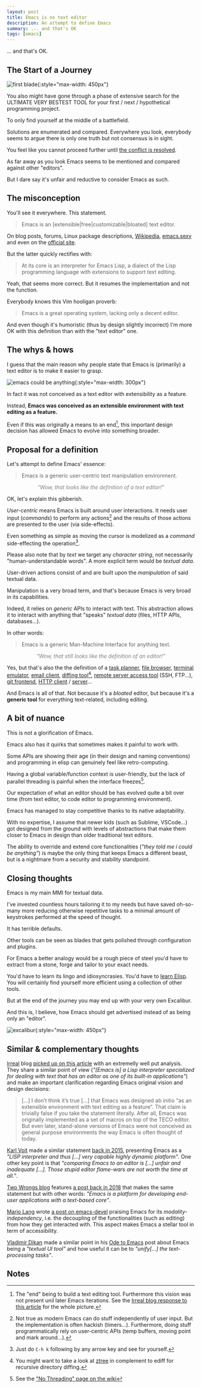 ```yaml
---
layout: post
title: Emacs is no text editor
description: An attempt to define Emacs
summary: ... and that's OK
tags: [emacs]
---
```


... and that's OK.


## The Start of a Journey

![first blade](/assets/img/first_blade.jpg){:style="max-width: 450px"}

You also might have gone through a phase of extensive search for the ULTIMATE VERY BESTEST TOOL for your first / next / hypothetical programming project.

To only find yourself at the middle of a battlefield.

Solutions are enumerated and compared. Everywhere you look, everybody seems to argue there is only one truth but not consensus is in sight.

You feel like you cannot proceed further until [the conflict is resolved](/assets/img/highlander.jpg).

As far away as you look Emacs seems to be mentioned and compared against other "editors".

But I dare say it's unfair and reductive to consider Emacs as such.


## The misconception

You'll see it everywhere. This statement.

>Emacs is an [extensible\|free\|customizable\|bloated] text editor.

On blog posts, forums, Linux package descriptions, [Wikipedia](https://en.wikipedia.org/wiki/Emacs), [emacs.sexy](https://emacs.sexy/) and even on the [official site](https://www.gnu.org/software/emacs/).

But the latter quickly rectifies with:

>At its core is an interpreter for Emacs Lisp, a dialect of the Lisp programming language with extensions to support text editing.

Yeah, that seems more correct. But it resumes the implementation and not the function.

Everybody knows this Vim hooligan proverb:

>Emacs is a great operating system, lacking only a decent editor.

And even though it's humoristic (thus by design slightly incorrect) I'm more OK with this definition than with the "text editor" one.


## The whys & hows

I guess that the main reason why people state that Emacs is (primarily) a text editor is to make it easier to grasp.

![emacs could be anything](/assets/img/emacs_anything.jpg){:style="max-width: 300px"}

In fact it was not conceived as a text editor with extensibility as a feature.

Instead, __Emacs was conceived as an extensible environment with text editing as a feature.__

Even if this was originally a means to an end[^1], this important design decision has allowed Emacs to evolve into something broader.


## Proposal for a definition

Let's attempt to define Emacs' essence:

>Emacs is a generic user-centric text manipulation environment.

<center><p><em style="color:gray;">“Wow, that looks like the definition of a text editor!”</em></p></center>

OK, let's explain this gibberish.

_User-centric_ means Emacs is built around user interactions. It needs user input (_commands_) to perform any actions[^2] and the results of those actions are presented to the user (via side-effects).

Even something as simple as moving the cursor is modelized as a _command_ side-effecting the operation[^3].

Please also note that by _text_ we target any _character string_, not necessarily "human-understandable words". A more explicit term would be _textual data_.

User-driven actions consist of and are built upon the _manipulation_ of said textual data.

Manipulation is a very broad term, and that's because Emacs is very broad in its capabilities.

Indeed, it relies on _generic_ APIs to interact with text. This abstraction allows it to interact with anything that "speaks" _textual data_ (files, HTTP APIs, databases...).

In other words:

>Emacs is a generic Man-Machine Interface for anything text.

<center><p><em style="color:gray;">"Wow, that still looks like the definition of an editor!"</em></p></center>

Yes, but that's also the the definition of a [task planner](https://orgmode.org/), [file browser](https://www.gnu.org/software/emacs/manual/html_node/emacs/Dired.html), [terminal emulator](https://www.gnu.org/software/emacs/manual/html_node/emacs/Shell.html), [email client](https://www.djcbsoftware.nl/code/mu/mu4e.html), [diffing tool](https://www.gnu.org/software/emacs/manual/html_mono/ediff.html)[^4], [remote server access tool](https://www.gnu.org/software/tramp/) (SSH, FTP...), [git frontend](https://magit.vc/), [HTTP client](https://github.com/pashky/restclient.el) / [server](https://github.com/skeeto/emacs-web-server)...

And Emacs is all of that. Not because it's a *bloated* editor, but because it's a **generic tool** for everything text-related, including editing.


## A bit of nuance

This is not a glorification of Emacs.

Emacs also has it quirks that sometimes makes it painful to work with.

Some APIs are showing their age (in their design and naming conventions) and programming in elisp can genuinely feel like retro-computing.

Having a global variable/function context is user-friendly, but the lack of parallel threading is painful when the interface freezes[^5].

Our expectation of what an editor should be has evolved quite a bit over time (from text editor, to code editor to programming environment).

Emacs has managed to stay competitive thanks to its native adaptability.

With no expertise, I assume that newer kids (such as Sublime, VSCode...) got designed from the ground with levels of abstractions that make them closer to Emacs in design than older traditional text editors.

The ability to override and extend core functionalities (_"they told me i could be anything"_) is maybe the only thing that keeps Emacs a different beast, but is a nightmare from a security and stability standpoint.


## Closing thoughts

Emacs is my main MMI for textual data.

I've invested countless hours tailoring it to my needs but have saved oh-so-many more reducing otherwise repetitive tasks to a minimal amount of keystrokes performed at the speed of thought.

It has terrible defaults.

Other tools can be seen as blades that gets polished through configuration and plugins.

For Emacs a better analogy would be a rough piece of steel you'd have to extract from a stone, forge and tailor to your exact needs.

You'd have to learn its lingo and idiosyncrasies.
You'd have to [learn Elisp](https://github.com/p3r7/awesome-elisp).
You will certainly find yourself more efficient using a collection of other tools.

But at the end of the journey you may end up with your very own Excalibur.

And this is, I believe, how Emacs should get advertised instead of as being only an "editor".

![excalibur](/assets/img/excalibur.png){:style="max-width: 450px"}


## Similar & complementary thoughts

[Irreal](https://irreal.org/blog/) blog [picked up on this article](https://irreal.org/blog/?p=8809) with an extremelly well put analysis. They share a similar point of view (_"[Emacs is] a Lisp interpreter specialized for dealing with text that has an editor as one of its built-in applications"_) and make an important clarification regarding Emacs original vision and design decisions:

>[...] I don’t think it’s true [...] that Emacs was designed ab initio “as an extensible environment with text editing as a feature”. That claim is trivially false if you take the statement literally. After all, Emacs was originally implemented as a set of macros on top of the TECO editor. But even later, stand-alone versions of Emacs were not conceived as general purpose environments the way Emacs is often thought of today.

[Karl Voit](https://karl-voit.at/) made a similar statement [back in 2015](https://karl-voit.at/2015/10/23/Emacs-is-not-just-an-editor/), presenting Emacs as a _"LISP interpreter and thus [...] very capable highly dynamic platform"_. One other key point is that _"comparing Emacs to an editor is [...] unfair and inadequate [...]. Those stupid editor flame-wars are not worth the time at all."_.

[Two Wrongs blog](https://two-wrongs.com/) features [a post back in 2018](https://two-wrongs.com/why-you-should-buy-into-the-emacs-platform) that makes the same statement but with other words: _"Emacs is a platform for developing end-user applications with a text-based core"_.

[Mario Lang](https://blind.guru/author/mario-lang.html) wrote [a post on emacs-devel](https://lists.gnu.org/archive/html/emacs-devel/2020-09/msg00286.html) praising Emacs for its _modality-independency_, i.e. the decoupling of the functionalities (such as editing) from how they get interacted with. This aspect makes Emacs a stellar tool in term of accessibility.

[Vladimir Dikan](https://www.ivorysiegetower.com/) made a similar point in his [Ode to Emacs](https://www.ivorysiegetower.com/posts/an-ode-to-emacs.html) post about Emacs being a _"textual UI tool"_ and how useful it can be to _"unify[...] the text-processing tasks"_.


## Notes

[^1]: The "end" being to build a text editing tool. Furthermore this vision was not present unil later Emacs iterations. See the [Irreal blog response to this article](#similar--complementary-thoughts) for the whole picture.
[^2]: Not true as modern Emacs can do stuff independently of user input. But the implementation is often hackish (timers...). Furthermore, doing stuff programmatically rely on user-centric APIs (temp buffers, moving point and mark around...).
[^3]: Just do `C-h k` following by any arrow key and see for yourself.
[^4]: You might want to take a look at [ztree](https://github.com/fourier/ztree) in complement to ediff for recursive directory diffing.
[^5]: See the ["No Threading" page on the wiki](https://www.emacswiki.org/emacs/NoThreading)
